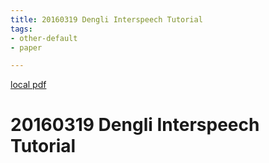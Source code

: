 ```yaml
---
title: 20160319 Dengli Interspeech Tutorial
tags:
- other-default
- paper

---
```


[local pdf](../../../pdfs/20160319-Dengli-Interspeech-tutorial.pdf)

# 20160319 Dengli Interspeech Tutorial
